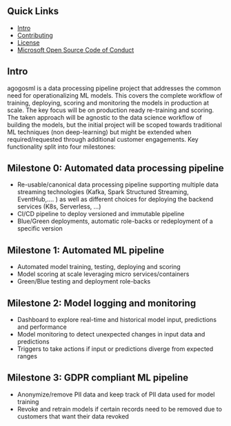 

## Quick Links

- [Intro](#Intro)
- [Contributing](./CONTRIBUTING.md)
- [License](./LICENSE.md)
- [Microsoft Open Source Code of Conduct](https://opensource.microsoft.com/codeofconduct/)
  
## Intro
agogosml is a data processing pipeline project that addresses the common need for operationalizing ML models. This covers the complete workflow of training, deploying, scoring and monitoring the models in production at scale. The key focus will be on production ready re-training and scoring. The taken approach will be agnostic to the data science workflow of building the models, but the initial project will be scoped towards traditional ML techniques (non deep-learning) but might be extended when required/requested through additional customer engagements.
Key functionality split into four milestones:

## Milestone 0: Automated data processing pipeline
-	Re-usable/canonical data processing pipeline supporting multiple data streaming technologies (Kafka, Spark Structured Streaming, EventHub,…. ) as well as different choices for deploying the backend services (K8s, Serverless, …)
-	CI/CD pipeline to deploy versioned and immutable pipeline 
-	Blue/Green deployments, automatic role-backs or redeployment of a specific version

## Milestone 1: Automated ML pipeline
-	Automated model training, testing, deploying and scoring 
-	Model scoring at scale leveraging micro services/containers
-	Green/Blue testing and deployment role-backs

## Milestone 2: Model logging and monitoring
-	Dashboard to explore real-time and historical model input, predictions and performance 
-	Model monitoring to detect unexpected changes in input data and predictions
-	Triggers to take actions if input or predictions diverge from expected ranges

## Milestone 3: GDPR compliant ML pipeline
-	Anonymize/remove PII data and keep track of PII data used for model training
-	Revoke and retrain models if certain records need to be removed due to customers that want their data revoked 

